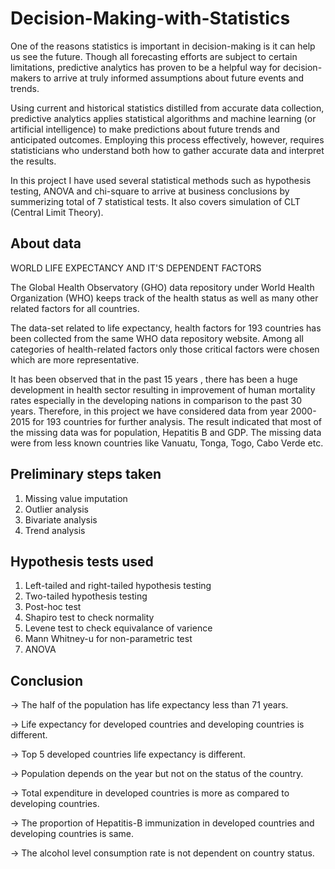 # Decision-Making-with-Statistics
One of the  reasons statistics is important in decision-making is it can help us see the future. Though all forecasting efforts are subject to certain limitations, predictive analytics has proven to be a helpful way for decision-makers to arrive at truly informed assumptions about future events and trends.

Using current and historical statistics distilled from accurate data collection, predictive analytics applies statistical algorithms and machine learning (or artificial intelligence) to make predictions about future trends and anticipated outcomes. Employing this process effectively, however, requires statisticians who understand both how to gather accurate data and interpret the results.

In this project I have used several statistical methods such as hypothesis testing, ANOVA and chi-square to arrive at business conclusions by summerizing total of 7 statistical tests. It also covers simulation of CLT (Central Limit Theory).

## About data
WORLD LIFE EXPECTANCY AND IT'S DEPENDENT FACTORS

The Global Health Observatory (GHO) data repository under World Health Organization (WHO) keeps track of the health status as well as many other related factors for all countries.

The data-set related to life expectancy, health factors for 193 countries has been collected from the same WHO data repository website. Among all categories of health-related factors only those critical factors were chosen which are more representative.

It has been observed that in the past 15 years , there has been a huge development in health sector resulting in improvement of human mortality rates especially in the developing nations in comparison to the past 30 years. Therefore, in this project we have considered data from year 2000-2015 for 193 countries for further analysis. The result indicated that most of the missing data was for population, Hepatitis B and GDP. The missing data were from less known countries like Vanuatu, Tonga, Togo, Cabo Verde etc.

## Preliminary steps taken
1. Missing value imputation
2. Outlier analysis
3. Bivariate analysis
4. Trend analysis

## Hypothesis tests used
1. Left-tailed and right-tailed hypothesis testing
2. Two-tailed hypothesis testing
3. Post-hoc test
4. Shapiro test to check normality
5. Levene test to check equivalance of varience
6. Mann Whitney-u for non-parametric test
7. ANOVA

## Conclusion
-> The half of the population has life expectancy less than 71 years.

-> Life expectancy for developed countries and developing countries is different.

-> Top 5 developed countries life expectancy is different.

-> Population depends on the year but not on the status of the country.

-> Total expenditure in developed countries is more as compared to developing countries.

-> The proportion of Hepatitis-B immunization in developed countries and developing countries is same.

-> The alcohol level consumption rate is not dependent on country status.
